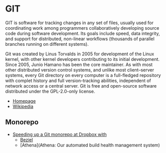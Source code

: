 # GIT

GIT is software for tracking changes in any set of files, usually used for coordinating work among programmers collaboratively developing source code during software development. Its goals include speed, data integrity, and support for distributed, non-linear workflows (thousands of parallel branches running on different systems).

Git was created by Linus Torvalds in 2005 for development of the Linux kernel, with other kernel developers contributing to its initial development. Since 2005, Junio Hamano has been the core maintainer. As with most other distributed version control systems, and unlike most client–server systems, every Git directory on every computer is a full-fledged repository with complet history and full version-tracking abilities, independent of network access or a central server. Git is free and open-source software distributed under the GPL-2.0-only license.

* [Homepage](https://git-scm.com/)
* [Wikipedia](https://en.wikipedia.org/wiki/Git) 

## Monorepo

* [Speeding up a Git monorepo at Dropbox with](https://dropbox.tech/application/speeding-up-a-git-monorepo-at-dropbox-with--200-lines-of-code)
  * [Beziel](https://dropbox.tech/infrastructure/continuous-integration-and-deployment-with-bazel)
  * [Athena](Athena: Our automated build health management system)

